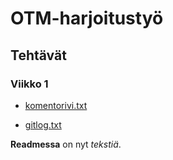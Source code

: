 # OTM-harjoitustyö

## Tehtävät

### Viikko 1

* [komentorivi.txt](https://github.com/sainikumara/otm-harjoitustyo/blob/master/laskarit/viikko1/komentorivi.txt)

* [gitlog.txt](https://github.com/sainikumara/otm-harjoitustyo/blob/master/laskarit/viikko1/gitlog.txt)

**Readmessa** on nyt _tekstiä_.

